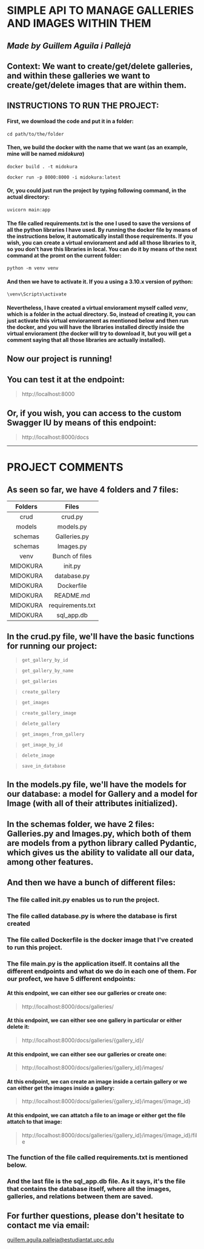 # **SIMPLE API TO MANAGE GALLERIES AND IMAGES WITHIN THEM**
## *Made by Guillem Aguila i Pallejà*

## Context: We want to create/get/delete galleries, and within these galleries we want to create/get/delete images  that are within them. 


## INSTRUCTIONS TO RUN THE PROJECT:
#### First, we download the code and put it in a folder:

`cd path/to/the/folder`



#### Then, we build the docker with the name that we want (as an example, mine will be named *midokura*)

`docker build . -t midokura`

`docker run -p 8000:8000 -i midokura:latest`



#### Or, you could just run the project by typing following command, in the actual directory:

`uvicorn main:app`

#### The file called requirements.txt is the one I used to save the versions of all the python libraries I have used. By running the docker file by means of the instructions below, it automatically install those requirements. If you wish, you can create a virtual enviorament and add all those libraries to it, so you don't have this libraries in local. You can do it by means of the next command at the promt on the current folder:

`python -m venv venv`

#### And then we have to activate it. If you a using a 3.10.x version of python:

`\venv\Scripts\activate`

#### Nevertheless, I have created a virtual enviorament myself called *venv*, which is a folder in the actual directory. So, instead of creating it, you can just activate this virtual enviorament as mentioned below and then run the docker, and you will have the libraries installed directly inside the virtual enviorament (the docker will try to download it, but you will get a comment saying that all those libraries are actually installed).

## **Now our project is running!**
## **You can test it at the endpoint:**
> http://localhost:8000

## Or, if you wish, you can access to the custom Swagger IU by means of this endpoint:
> http://localhost:8000/docs

--------------------------------------------------------------
# **PROJECT COMMENTS**



## **As seen so far, we have 4 folders and 7 files:**


| Folders | Files |
| :---: | :-----------: |
| crud | crud.py |
| models | models.py |
| schemas | Galleries.py |
| schemas | Images.py |
| venv | Bunch of files |
| MIDOKURA | init.py |
| MIDOKURA | database.py |
| MIDOKURA | Dockerfile |
| MIDOKURA | README.md |
| MIDOKURA | requirements.txt |
| MIDOKURA | sql_app.db |

## In the crud.py file, we'll have the basic functions for running our project:


>`get_gallery_by_id`

>`get_gallery_by_name`

>`get_galleries`

>`create_gallery`

>`get_images`

>`create_gallery_image`

>`delete_gallery`

>`get_images_from_gallery`

>`get_image_by_id`

>`delete_image`

>`save_in_database`

## In the models.py file, we'll have the models for our  database: a model for Gallery and a model for Image (with all of their attributes initialized).


## In the schemas folder, we have 2 files: Galleries.py and Images.py, which both of them are models from a python library called Pydantic, which gives us the ability to validate all our data, among other features.

## And then we have a bunch of different files:

### The file called init.py enables us to run the project.
### The file called database.py is where the database is first created
### The file called Dockerfile is the docker image that I've created to run this project.
### The file main.py is the application itself. It contains all the different endpoints and what do we do in each one of them. For our profect, we have 5 different endpoints:

#### At this endpoint, we can either see our galleries or create one:
> http://localhost:8000/docs/galleries/

#### At this endpoint, we can either see one gallery in particular or either delete it:
> http://localhost:8000/docs/galleries/{gallery_id}/

#### At this endpoint, we can either see our galleries or create one:
> http://localhost:8000/docs/galleries/{gallery_id}/images/

#### At this endpoint, we can create an image inside a certain gallery or we can either get the images inside a gallery:
> http://localhost:8000/docs/galleries/{gallery_id}/images/{image_id}

#### At this endpoint, we can attatch a file to an image or either get the file attatch to that image:
> http://localhost:8000/docs/galleries/{gallery_id}/images/{image_id}/file

### The function of the file called requirements.txt is mentioned below.

### And the last file is the sql_app.db file. As it says, it's the file that contains the database itself, where all the images, galleries, and relations between them are saved.


## For further questions, please don't hesitate to contact me via email:
<guillem.aguila.palleja@estudiantat.upc.edu>


